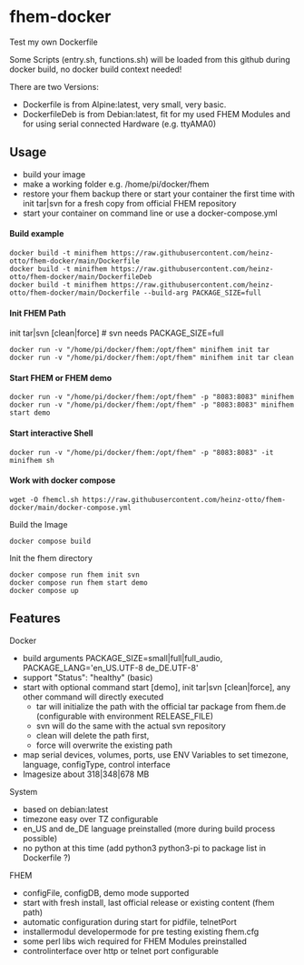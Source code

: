 # fhem-docker
Test my own Dockerfile

Some Scripts (entry.sh, functions.sh) will be loaded from this github during docker build, no docker build context needed!

There are two Versions: 
- Dockerfile is from Alpine:latest, very small, very basic.
- DockerfileDeb is from Debian:latest, fit for my used FHEM Modules and for using serial connected Hardware (e.g. ttyAMA0)


## Usage
- build your image
- make a working folder e.g. /home/pi/docker/fhem
- restore your fhem backup there or start your container the first time with init tar|svn for a fresh copy from official FHEM repository
- start your container on command line or use a docker-compose.yml


#### Build example
```
docker build -t minifhem https://raw.githubusercontent.com/heinz-otto/fhem-docker/main/Dockerfile
docker build -t minifhem https://raw.githubusercontent.com/heinz-otto/fhem-docker/main/DockerfileDeb
docker build -t minifhem https://raw.githubusercontent.com/heinz-otto/fhem-docker/main/Dockerfile --build-arg PACKAGE_SIZE=full
```
#### Init FHEM Path
init tar|svn [clean|force]                # svn needs PACKAGE_SIZE=full
```
docker run -v "/home/pi/docker/fhem:/opt/fhem" minifhem init tar
docker run -v "/home/pi/docker/fhem:/opt/fhem" minifhem init tar clean
```
#### Start FHEM or FHEM demo
```
docker run -v "/home/pi/docker/fhem:/opt/fhem" -p "8083:8083" minifhem
docker run -v "/home/pi/docker/fhem:/opt/fhem" -p "8083:8083" minifhem start demo
```
#### Start interactive Shell
```
docker run -v "/home/pi/docker/fhem:/opt/fhem" -p "8083:8083" -it minifhem sh
```
#### Work with docker compose
```
wget -O fhemcl.sh https://raw.githubusercontent.com/heinz-otto/fhem-docker/main/docker-compose.yml
```
Build the Image
```
docker compose build
```
Init the fhem directory
```
docker compose run fhem init svn
docker compose run fhem start demo
docker compose up
```
## Features
Docker
- build arguments PACKAGE_SIZE=small|full|full_audio, PACKAGE_LANG='en_US.UTF-8 de_DE.UTF-8'
- support "Status": "healthy" (basic)
- start with optional command start [demo], init tar|svn [clean|force], any other command will directly executed
  - tar will initialize the path with the official tar package from fhem.de (configurable with environment RELEASE_FILE)
  - svn will do the same with the actual svn repository
  - clean will delete the path first, 
  - force will overwrite the existing path
- map serial devices, volumes, ports, use ENV Variables to set timezone, language, configType, control interface
- Imagesize about 318|348|678 MB

System
- based on debian:latest
- timezone easy over TZ configurable
- en_US and de_DE language preinstalled (more during build process possible)
- no python at this time (add python3 python3-pi to package list in Dockerfile ?)

FHEM
- configFile, configDB, demo mode supported
- start with fresh install, last official release or existing content (fhem path) 
- automatic configuration during start for pidfile, telnetPort
- installermodul developermode for pre testing existing fhem.cfg
- some perl libs wich required for FHEM Modules preinstalled
- controlinterface over http or telnet port configurable
